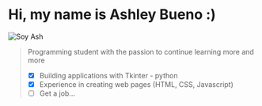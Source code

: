 # **Hi, my name is Ashley Bueno :)**
![Soy Ash](https://i.pinimg.com/originals/37/88/f5/3788f590a3342071e16957d047bc43d3.gif)

> Programming student with the passion to continue learning more and more
> - [x] Building applications with Tkinter - python
> - [x] Experience in creating web pages (HTML, CSS, Javascript)
> - [ ] Get a job...
